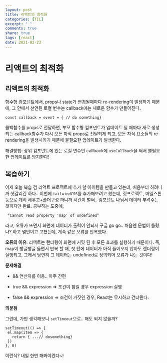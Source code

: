 ```yaml
---
layout: post
title: 리액트의 최적화
categories: [TIL]
excerpt: " "
comments: true
share: true
tags: [react]
date: 2021-02-23
---
```


# 리액트의 최적화

## 리액트의 최적화

함수형 컴포넌트에서, props나 state가 변경될때마다 re-rendering이 발생하기 때문에, 그 안에서 선언된 로컬 변수는 callback에는 새로운 함수가 만들어진다.

```
const callback = event = { // do something}
```

콜백함수를 props로 전달하면, 부모 함수형 컴포넌트가 업데이트 될 때마다 새로 생성되는 callback함수가 다시 모든 자식 props로 전달되게 되고, 모든 자식 요소들의 re-rendering을 발생시키기 때문에 불필요한 업데이트가 발생한다.

해결방법: 상위 컴포넌트에 있는 로컬 변수인 callback에 `useCallback`을 써서 불필요한 업데이트를 방지한다!

## 복습하기

어제 오늘 복습 겸 리액트 프로젝트에 추가 할 아이템을 만들고 있는데, 처음부터 하려니까 헷갈리긴 하다.. 이번에 `tailwindCSS`를 추가해보려고 했는데, 깃프로젝트, 마일스톤 등으로 계획 세우고+폴더구성 하니까 시간이 벌써.. 컴포넌트 나눠서 데이터 뿌려주는 것까지만 완료. 공부하는 도중에,

```
 “Cannot read property 'map' of undefined”
```

라고, 오류가 뜨면서 화면에 데이터가 출력이 안되서 구글 go go.. 처음엔 문법이 틀렸나? 하고 몇번이고 고쳤는데, 계속 같은 오류를 반복했다.

**오류의 이유**: 리액트는 랜더링이 화면에 커밋 된 후 모든 효과를 실행하기 때문이다. 즉, map이 뱅글뱅글 돌면서 반복 할 때, 첫 턴에 데이터가 아직 들어오지 않아도 랜더링이 실행되고, 그래서 당연히 그 데이터는 undefined로 정의되어 오류가 나는 것이다!

**문제해결**

- && 연산자를 이용.. 아주 간편

- true && expression => 조건이 참일 경우 expression 실행

- false && expression => 조건이 거짓인 경우, React는 무시하고 건너뛴다.

**의문점**

그런데, 가만 생각해보니 `setTimeout`으로.. 해도 되지 않을까?

```react
setTimeout(() => {
 el.map(item => {
   return { ...// dosomething}
 })
}, 0)
```

이런식? 내일 한번 해봐야겠다~!
